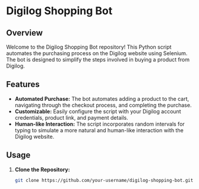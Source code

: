 # Digilog Shopping Bot

## Overview

Welcome to the Digilog Shopping Bot repository! This Python script automates the purchasing process on the Digilog website using Selenium. The bot is designed to simplify the steps involved in buying a product from Digilog.

## Features

- **Automated Purchase:** The bot automates adding a product to the cart, navigating through the checkout process, and completing the purchase.
- **Customizable:** Easily configure the script with your Digilog account credentials, product link, and payment details.
- **Human-like Interaction:** The script incorporates random intervals for typing to simulate a more natural and human-like interaction with the Digilog website.

## Usage

1. **Clone the Repository:**
   ```bash
   git clone https://github.com/your-username/digilog-shopping-bot.git
